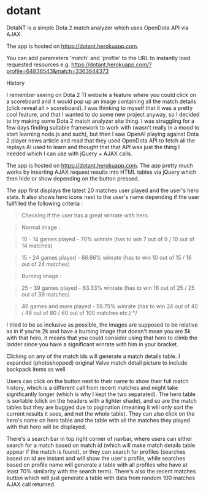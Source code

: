 # dotant
DotaNT is a simple Dota 2 match analyzer which uses OpenDota API via AJAX.

The app is hosted on https://dotant.herokuapp.com.

You can add parameters 'match' and 'profile' to the URL to instantly load requested resources e.g.
https://dotant.herokuapp.com/?profile=64836543&match=3363644373

History

I remember seeing on Dota 2 TI website a feature where you could click on a scoreboard and it would pop up an image containing all the match details (click reveal all > scoreboard). I was thinking to myself that it was a pretty cool feature, and that I wanted to do some new project anyway, so I decided to try making some Dota 2 match analyzer site thing. I was struggling for a few days finding suitable framework to work with (wasn't really in a mood to start learning node.js and such), but then I saw OpenAI playing against Dota 2 player news article and read that they used OpenDota API to fetch all the replays AI used to learn and thought that that API was just the thing I needed which I can use with jQuery + AJAX calls.

The app is hosted on https://dotant.herokuapp.com. The app pretty much works by inserting AJAX request results into HTML tables via jQuery which then hide or show depending on the button pressed.

The app first displays the latest 20 matches user played and the user's hero stats. It also shows hero icons next to the user's name depending if the user fullfilled the following criteria :

> Checking if the user has a great winrate with hero.

>  Normal image :

>  10 - 14 games played - 70% winrate (has to win 7 out of 9 / 10 out of 14 matches)

>  15 - 24 games played - 66.66% winrate (has to win 10 out of 15 / 16 out of 24 matches)

>  Burning image :

> 25 - 39 games played - 63.33% winrate (has to win 16 out of 25 / 25 out of 39 matches)

> 40 games and more played - 59.75%  winrate (has to win 24 out of 40 / 48 out of 80 / 60 out of 100 matches etc.) */


I tried to be as inclusive as possible, the images are supposed to be relative as in if you're 2k and have a burning image that doesn't mean you are 5k with that hero, it means that you could consider using that hero to climb the ladder since you have a significant winrate with him in your bracket.

Clicking on any of the match ids will generate a match details table. I expanded (photoshopped) original Valve match detail picture to include backpack items as well. 

Users can click on the button next to their name to show their full match history, which is a different call from recent matches and might take significantly longer (which is why I kept the two separated). The hero table is sortable (click on the headers with a lighter shade), and so are the match tables but they are bugged due to pagination (meaning it will only sort the current results it sees, and not the whole table). They can also click on the hero's name on hero table and the table with all the matches they played with that hero will be displayed.

There's a search bar in top right corner of navbar, where users can either search for a match based on match id (which will make match details table appear if the match is found), or they can search for profiles (searches based on id are instant and will show the user's profile, while searches based on profile name will generate a table with all profiles who have at least 70% similarity with the search term). There's also the recent matches button which will just generate a table with data from random 100 matches AJAX call returned.
